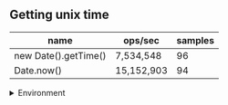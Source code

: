## Getting unix time

|name|ops/sec|samples|
|-|-|-|
|new Date().getTime()|7,534,548|96|
|Date.now()|15,152,903|94|


<details>
<summary>Environment</summary>

* __Machine:__ linux x64 | 2 vCPUs | 6.8GB Mem
* __Run:__ Sat Oct 21 2023 14:16:53 GMT+0000 (Coordinated Universal Time)
</details>

<!--
{"environment":{"platform":"linux","arch":"x64","cpus":2,"totalMemory":6.7597503662109375},"benchmarks":[{"name":"new Date().getTime()","opsSec":7534547.607374597,"samples":6},{"name":"Date.now()","opsSec":15152902.72955485,"samples":5}]}-->
